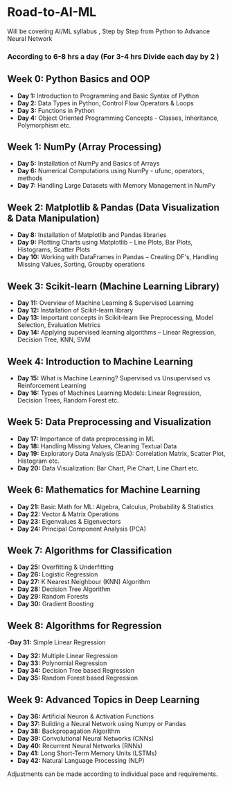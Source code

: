 # Road-to-AI-ML
Will be covering AI/ML syllabus , Step by Step from Python to Advance Neural Network 
### According to 6-8 hrs a day (For 3-4 hrs Divide each day by 2 )


## Week 0: Python Basics and OOP
- **Day 1:** Introduction to Programming and Basic Syntax of Python
- **Day 2:** Data Types in Python, Control Flow Operators & Loops
- **Day 3:** Functions in Python
- **Day 4:** Object Oriented Programming Concepts - Classes, Inheritance, Polymorphism etc.

## Week 1: NumPy (Array Processing)
- **Day 5:** Installation of NumPy and Basics of Arrays
- **Day 6:** Numerical Computations using NumPy - ufunc, operators, methods
- **Day 7:** Handling Large Datasets with Memory Management in NumPy

## Week 2: Matplotlib & Pandas (Data Visualization & Data Manipulation)
- **Day 8:** Installation of Matplotlib and Pandas libraries
- **Day 9:** Plotting Charts using Matplotlib – Line Plots, Bar Plots, Histograms, Scatter Plots
- **Day 10:** Working with DataFrames in Pandas – Creating DF's, Handling Missing Values, Sorting, Groupby operations

## Week 3: Scikit-learn (Machine Learning Library)
- **Day 11:** Overview of Machine Learning & Supervised Learning
- **Day 12:** Installation of Scikit-learn library
- **Day 13:** Important concepts in Scikit-learn like Preprocessing, Model Selection, Evaluation Metrics
- **Day 14:** Applying supervised learning algorithms – Linear Regression, Decision Tree, KNN, SVM

## Week 4: Introduction to Machine Learning
- **Day 15:** What is Machine Learning? Supervised vs Unsupervised vs Reinforcement Learning
- **Day 16:** Types of Machines Learning Models: Linear Regression, Decision Trees, Random Forest etc.

## Week 5: Data Preprocessing and Visualization
- **Day 17:** Importance of data preprocessing in ML
- **Day 18:** Handling Missing Values, Cleaning Textual Data
- **Day 19:** Exploratory Data Analysis (EDA): Correlation Matrix, Scatter Plot, Histogram etc.
- **Day 20:** Data Visualization: Bar Chart, Pie Chart, Line Chart etc.

## Week 6: Mathematics for Machine Learning
- **Day 21:** Basic Math for ML: Algebra, Calculus, Probability & Statistics
- **Day 22:** Vector & Matrix Operations
- **Day 23:** Eigenvalues & Eigenvectors
- **Day 24:** Principal Component Analysis (PCA)

## Week 7: Algorithms for Classification
- **Day 25:** Overfitting & Underfitting
- **Day 26:** Logistic Regression
- **Day 27:** K Nearest Neighbour (KNN) Algorithm
- **Day 28:** Decision Tree Algorithm
- **Day 29:** Random Forests
- **Day 30:** Gradient Boosting

## Week 8: Algorithms for Regression
-**Day 31:** Simple Linear Regression
- **Day 32:** Multiple Linear Regression
- **Day 33:** Polynomial Regression
- **Day 34:** Decision Tree based Regression
- **Day 35:** Random Forest based Regression

## Week 9: Advanced Topics in Deep Learning
- **Day 36:** Artificial Neuron & Activation Functions
- **Day 37:** Building a Neural Network using Numpy or Pandas
- **Day 38:** Backpropagation Algorithm
- **Day 39:** Convolutional Neural Networks (CNNs)
- **Day 40:** Recurrent Neural Networks (RNNs)
- **Day 41:** Long Short-Term Memory Units (LSTMs) 
- **Day 42:** Natural Language Processing (NLP) 

Adjustments can be made according to individual pace and requirements.


